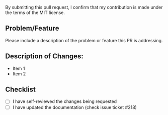 By submitting this pull request, I confirm that my contribution is made under the terms of the MIT license.

## Problem/Feature

Please include a description of the problem or feature this PR is addressing.

## Description of Changes: 

- Item 1
- Item 2

## Checklist

- [ ] I have self-reviewed the changes being requested
- [ ] I have updated the documentation (check issue ticket #218)
